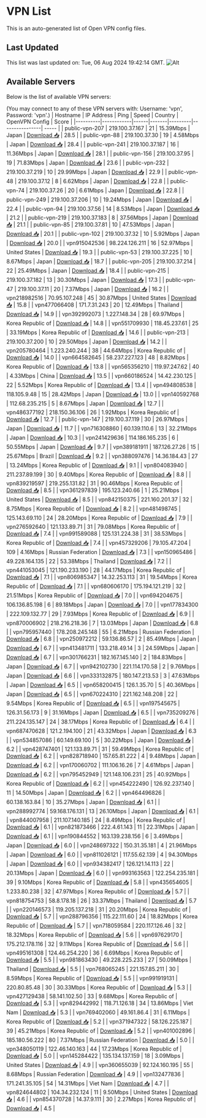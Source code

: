 # VPN List

This is an auto-generated list of Open VPN config files.

## Last Updated

This list was last updated on: Tue, 06 Aug 2024 19:42:14 GMT.
![Alt](https://repobeats.axiom.co/api/embed/186b98318ef1479477931607c1ad7d823f12451f.svg "Repobeats analytics image")

## Available Servers

Below is the list of available VPN servers:

(You may connect to any of these VPN servers with: Username: 'vpn', Password: 'vpn'.)
| Hostname | IP Address | Ping | Speed | Country | OpenVPN Config | Score |
|----------|------------|------|-------|---------|----------------| ----- |
| public-vpn-207 | 219.100.37.167 | 21 | 15.39Mbps | Japan | [Download 📥](./configs/server_0_JP.ovpn) | 28.5 |
| public-vpn-88 | 219.100.37.30 | 19 | 4.58Mbps | Japan | [Download 📥](./configs/server_1_JP.ovpn) | 28.4 |
| public-vpn-241 | 219.100.37.187 | 16 | 11.36Mbps | Japan | [Download 📥](./configs/server_2_JP.ovpn) | 28.1 |
| public-vpn-156 | 219.100.37.95 | 19 | 71.83Mbps | Japan | [Download 📥](./configs/server_3_JP.ovpn) | 23.6 |
| public-vpn-232 | 219.100.37.219 | 10 | 29.99Mbps | Japan | [Download 📥](./configs/server_4_JP.ovpn) | 22.9 |
| public-vpn-48 | 219.100.37.12 | 8 | 6.62Mbps | Japan | [Download 📥](./configs/server_5_JP.ovpn) | 22.8 |
| public-vpn-74 | 219.100.37.26 | 20 | 6.61Mbps | Japan | [Download 📥](./configs/server_6_JP.ovpn) | 22.8 |
| public-vpn-249 | 219.100.37.206 | 10 | 19.24Mbps | Japan | [Download 📥](./configs/server_7_JP.ovpn) | 22.4 |
| public-vpn-94 | 219.100.37.56 | 14 | 8.53Mbps | Japan | [Download 📥](./configs/server_8_JP.ovpn) | 21.2 |
| public-vpn-219 | 219.100.37.183 | 8 | 37.56Mbps | Japan | [Download 📥](./configs/server_9_JP.ovpn) | 21.1 |
| public-vpn-85 | 219.100.37.81 | 10 | 47.53Mbps | Japan | [Download 📥](./configs/server_10_JP.ovpn) | 20.1 |
| public-vpn-102 | 219.100.37.32 | 10 | 5.92Mbps | Japan | [Download 📥](./configs/server_11_JP.ovpn) | 20.0 |
| vpn915042536 | 98.224.126.211 | 16 | 52.97Mbps | United States | [Download 📥](./configs/server_12_US.ovpn) | 19.3 |
| public-vpn-53 | 219.100.37.225 | 10 | 8.67Mbps | Japan | [Download 📥](./configs/server_13_JP.ovpn) | 18.7 |
| public-vpn-205 | 219.100.37.214 | 22 | 25.49Mbps | Japan | [Download 📥](./configs/server_14_JP.ovpn) | 18.4 |
| public-vpn-215 | 219.100.37.182 | 13 | 30.30Mbps | Japan | [Download 📥](./configs/server_15_JP.ovpn) | 17.3 |
| public-vpn-47 | 219.100.37.11 | 20 | 7.37Mbps | Japan | [Download 📥](./configs/server_16_JP.ovpn) | 16.2 |
| vpn218982516 | 70.95.107.248 | 45 | 30.87Mbps | United States | [Download 📥](./configs/server_17_US.ovpn) | 15.8 |
| vpn477066408 | 171.7.31.243 | 20 | 12.49Mbps | Thailand | [Download 📥](./configs/server_18_TH.ovpn) | 14.9 |
| vpn392992073 | 1.227.148.34 | 28 | 69.97Mbps | Korea Republic of | [Download 📥](./configs/server_19_KR.ovpn) | 14.8 |
| vpn551709930 | 118.45.237.61 | 25 | 33.19Mbps | Korea Republic of | [Download 📥](./configs/server_20_KR.ovpn) | 14.6 |
| public-vpn-213 | 219.100.37.200 | 10 | 29.50Mbps | Japan | [Download 📥](./configs/server_21_JP.ovpn) | 14.2 |
| vpn205780464 | 1.223.240.244 | 38 | 44.64Mbps | Korea Republic of | [Download 📥](./configs/server_22_KR.ovpn) | 14.0 |
| vpn664582645 | 58.237.227.123 | 48 | 8.82Mbps | Korea Republic of | [Download 📥](./configs/server_23_KR.ovpn) | 13.8 |
| vpn565356210 | 119.97.247.62 | 40 | 4.33Mbps | China | [Download 📥](./configs/server_24_CN.ovpn) | 13.5 |
| vpn660186524 | 14.42.230.125 | 22 | 5.52Mbps | Korea Republic of | [Download 📥](./configs/server_25_KR.ovpn) | 13.4 |
| vpn494808538 | 118.105.9.48 | 15 | 28.42Mbps | Japan | [Download 📥](./configs/server_26_JP.ovpn) | 13.0 |
| vpn140592768 | 112.68.235.215 | 5 | 8.67Mbps | Japan | [Download 📥](./configs/server_27_JP.ovpn) | 12.7 |
| vpn486377192 | 218.150.36.106 | 26 | 1.92Mbps | Korea Republic of | [Download 📥](./configs/server_28_KR.ovpn) | 12.7 |
| public-vpn-147 | 219.100.37.119 | 30 | 26.97Mbps | Japan | [Download 📥](./configs/server_29_JP.ovpn) | 11.7 |
| vpn716308860 | 60.139.110.6 | 13 | 32.21Mbps | Japan | [Download 📥](./configs/server_30_JP.ovpn) | 10.3 |
| vpn241429636 | 114.186.165.235 | 6 | 50.55Mbps | Japan | [Download 📥](./configs/server_31_JP.ovpn) | 9.7 |
| vpn389181911 | 187.126.27.26 | 15 | 25.67Mbps | Brazil | [Download 📥](./configs/server_32_BR.ovpn) | 9.2 |
| vpn388097476 | 14.36.184.43 | 27 | 13.24Mbps | Korea Republic of | [Download 📥](./configs/server_33_KR.ovpn) | 9.1 |
| vpn804083940 | 211.237.89.199 | 30 | 9.40Mbps | Korea Republic of | [Download 📥](./configs/server_34_KR.ovpn) | 8.8 |
| vpn839219597 | 219.255.131.82 | 31 | 90.46Mbps | Korea Republic of | [Download 📥](./configs/server_35_KR.ovpn) | 8.5 |
| vpn361297839 | 195.123.240.66 | 1 | 25.21Mbps | United States | [Download 📥](./configs/server_36_US.ovpn) | 8.5 |
| vpn842150375 | 221.160.201.37 | 32 | 8.75Mbps | Korea Republic of | [Download 📥](./configs/server_37_KR.ovpn) | 8.2 |
| vpn481498745 | 125.143.69.110 | 24 | 28.20Mbps | Korea Republic of | [Download 📥](./configs/server_38_KR.ovpn) | 7.9 |
| vpn276592640 | 121.133.89.71 | 31 | 79.08Mbps | Korea Republic of | [Download 📥](./configs/server_39_KR.ovpn) | 7.4 |
| vpn991589088 | 125.131.224.38 | 31 | 38.53Mbps | Korea Republic of | [Download 📥](./configs/server_40_KR.ovpn) | 7.4 |
| vpn457329206 | 79.105.47.204 | 109 | 4.16Mbps | Russian Federation | [Download 📥](./configs/server_41_RU.ovpn) | 7.3 |
| vpn150965486 | 49.228.164.135 | 22 | 53.38Mbps | Thailand | [Download 📥](./configs/server_42_TH.ovpn) | 7.2 |
| vpn441053045 | 121.190.233.190 | 28 | 44.17Mbps | Korea Republic of | [Download 📥](./configs/server_43_KR.ovpn) | 7.1 |
| vpn806985347 | 14.32.253.113 | 31 | 19.54Mbps | Korea Republic of | [Download 📥](./configs/server_44_KR.ovpn) | 7.1 |
| vpn680606170 | 175.194.121.219 | 32 | 21.51Mbps | Korea Republic of | [Download 📥](./configs/server_45_KR.ovpn) | 7.0 |
| vpn694204675 | 106.136.85.198 | 6 | 89.18Mbps | Japan | [Download 📥](./configs/server_46_JP.ovpn) | 7.0 |
| vpn177834300 | 222.109.132.77 | 29 | 7.93Mbps | Korea Republic of | [Download 📥](./configs/server_47_KR.ovpn) | 6.9 |
| vpn870006902 | 218.216.218.36 | 7 | 13.03Mbps | Japan | [Download 📥](./configs/server_48_JP.ovpn) | 6.8 |
| vpn795957440 | 178.208.245.148 | 55 | 6.21Mbps | Russian Federation | [Download 📥](./configs/server_49_RU.ovpn) | 6.8 |
| vpn250972212 | 59.136.86.57 | 2 | 85.49Mbps | Japan | [Download 📥](./configs/server_50_JP.ovpn) | 6.7 |
| vpn413481711 | 133.218.49.14 | 3 | 24.59Mbps | Japan | [Download 📥](./configs/server_51_JP.ovpn) | 6.7 |
| vpn301766231 | 182.167.145.140 | 2 | 184.83Mbps | Japan | [Download 📥](./configs/server_52_JP.ovpn) | 6.7 |
| vpn942102730 | 221.114.170.58 | 2 | 9.76Mbps | Japan | [Download 📥](./configs/server_53_JP.ovpn) | 6.6 |
| vpn333132875 | 180.147.213.53 | 3 | 47.63Mbps | Japan | [Download 📥](./configs/server_54_JP.ovpn) | 6.5 |
| vpn658200415 | 126.1.35.70 | 5 | 40.36Mbps | Japan | [Download 📥](./configs/server_55_JP.ovpn) | 6.5 |
| vpn670224310 | 221.162.148.208 | 22 | 9.54Mbps | Korea Republic of | [Download 📥](./configs/server_56_KR.ovpn) | 6.5 |
| vpn197545675 | 126.31.56.173 | 9 | 31.16Mbps | Japan | [Download 📥](./configs/server_57_JP.ovpn) | 6.5 |
| vpn735209276 | 211.224.135.147 | 24 | 38.17Mbps | Korea Republic of | [Download 📥](./configs/server_58_KR.ovpn) | 6.4 |
| vpn687470628 | 121.2.194.100 | 21 | 43.32Mbps | Japan | [Download 📥](./configs/server_59_JP.ovpn) | 6.3 |
| vpn534857086 | 60.149.69.100 | 5 | 30.22Mbps | Japan | [Download 📥](./configs/server_60_JP.ovpn) | 6.2 |
| vpn428747401 | 121.133.89.71 | 31 | 59.49Mbps | Korea Republic of | [Download 📥](./configs/server_61_KR.ovpn) | 6.2 |
| vpn828718940 | 157.65.81.222 | 4 | 9.48Mbps | Japan | [Download 📥](./configs/server_62_JP.ovpn) | 6.2 |
| vpn170060702 | 111.106.16.26 | 7 | 4.61Mbps | Japan | [Download 📥](./configs/server_63_JP.ovpn) | 6.2 |
| vpn795452949 | 121.148.106.231 | 25 | 40.92Mbps | Korea Republic of | [Download 📥](./configs/server_64_KR.ovpn) | 6.2 |
| vpn454222490 | 126.92.237.140 | 11 | 14.50Mbps | Japan | [Download 📥](./configs/server_65_JP.ovpn) | 6.2 |
| vpn464496826 | 60.138.163.84 | 10 | 35.27Mbps | Japan | [Download 📥](./configs/server_66_JP.ovpn) | 6.1 |
| vpn288992774 | 59.168.176.131 | 13 | 26.10Mbps | Japan | [Download 📥](./configs/server_67_JP.ovpn) | 6.1 |
| vpn844007958 | 211.107.140.185 | 24 | 8.49Mbps | Korea Republic of | [Download 📥](./configs/server_68_KR.ovpn) | 6.1 |
| vpn821873466 | 222.4.61.143 | 11 | 22.31Mbps | Japan | [Download 📥](./configs/server_69_JP.ovpn) | 6.1 |
| vpn190844552 | 163.139.238.156 | 6 | 3.49Mbps | Japan | [Download 📥](./configs/server_70_JP.ovpn) | 6.0 |
| vpn248697322 | 150.31.35.181 | 4 | 21.96Mbps | Japan | [Download 📥](./configs/server_71_JP.ovpn) | 6.0 |
| vpn811026121 | 117.55.62.139 | 4 | 94.30Mbps | Japan | [Download 📥](./configs/server_72_JP.ovpn) | 6.0 |
| vpn934382417 | 126.121.14.113 | 22 | 20.13Mbps | Japan | [Download 📥](./configs/server_73_JP.ovpn) | 6.0 |
| vpn993163563 | 122.254.235.181 | 39 | 9.10Mbps | Korea Republic of | [Download 📥](./configs/server_74_KR.ovpn) | 5.8 |
| vpn435654605 | 1.233.80.238 | 32 | 47.97Mbps | Korea Republic of | [Download 📥](./configs/server_75_KR.ovpn) | 5.7 |
| vpn818754753 | 58.8.178.18 | 26 | 33.37Mbps | Thailand | [Download 📥](./configs/server_76_TH.ovpn) | 5.7 |
| vpn220146573 | 119.205.137.218 | 31 | 20.20Mbps | Korea Republic of | [Download 📥](./configs/server_77_KR.ovpn) | 5.7 |
| vpn288796356 | 115.22.111.60 | 24 | 18.82Mbps | Korea Republic of | [Download 📥](./configs/server_78_KR.ovpn) | 5.7 |
| vpn718059584 | 220.117.126.46 | 32 | 18.32Mbps | Korea Republic of | [Download 📥](./configs/server_79_KR.ovpn) | 5.6 |
| vpn697629170 | 175.212.178.116 | 32 | 9.11Mbps | Korea Republic of | [Download 📥](./configs/server_80_KR.ovpn) | 5.6 |
| vpn495161308 | 124.46.254.220 | 36 | 6.69Mbps | Korea Republic of | [Download 📥](./configs/server_81_KR.ovpn) | 5.5 |
| vpn981863430 | 49.228.225.233 | 27 | 50.09Mbps | Thailand | [Download 📥](./configs/server_82_TH.ovpn) | 5.5 |
| vpn768065245 | 221.157.85.211 | 30 | 8.59Mbps | Korea Republic of | [Download 📥](./configs/server_83_KR.ovpn) | 5.5 |
| vpn991919131 | 220.80.85.48 | 30 | 30.33Mbps | Korea Republic of | [Download 📥](./configs/server_84_KR.ovpn) | 5.3 |
| vpn427129438 | 58.141.102.50 | 33 | 9.68Mbps | Korea Republic of | [Download 📥](./configs/server_85_KR.ovpn) | 5.3 |
| vpn829442992 | 118.71.126.18 | 34 | 13.86Mbps | Viet Nam | [Download 📥](./configs/server_86_VN.ovpn) | 5.3 |
| vpn769402060 | 49.161.86.4 | 31 | 6.11Mbps | Korea Republic of | [Download 📥](./configs/server_87_KR.ovpn) | 5.2 |
| vpn371947322 | 58.126.225.187 | 39 | 45.21Mbps | Korea Republic of | [Download 📥](./configs/server_88_KR.ovpn) | 5.2 |
| vpn401002896 | 185.180.56.222 | 80 | 7.37Mbps | Russian Federation | [Download 📥](./configs/server_89_RU.ovpn) | 5.0 |
| vpn348050119 | 122.46.140.163 | 44 | 17.23Mbps | Korea Republic of | [Download 📥](./configs/server_90_KR.ovpn) | 5.0 |
| vpn145284422 | 135.134.137.159 | 18 | 3.09Mbps | United States | [Download 📥](./configs/server_91_US.ovpn) | 4.9 |
| vpn360655039 | 92.124.160.195 | 55 | 8.68Mbps | Russian Federation | [Download 📥](./configs/server_92_RU.ovpn) | 4.9 |
| vpn132477836 | 171.241.35.105 | 54 | 14.31Mbps | Viet Nam | [Download 📥](./configs/server_93_VN.ovpn) | 4.7 |
| vpn824644802 | 104.34.232.124 | 11 | 9.50Mbps | United States | [Download 📥](./configs/server_94_US.ovpn) | 4.6 |
| vpn854370728 | 14.37.9.111 | 30 | 2.27Mbps | Korea Republic of | [Download 📥](./configs/server_95_KR.ovpn) | 4.5 |
